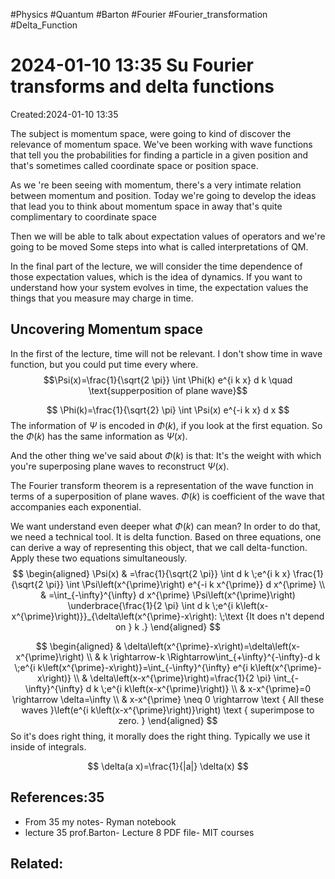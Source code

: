 #Physics #Quantum #Barton #Fourier #Fourier_transformation #Delta_Function
# 2024-01-10 13:35 Su Fourier transforms and delta functions
Created:2024-01-10 13:35

The subject is momentum space, were going to kind of discover the relevance of momentum space. We've been working with wave functions that tell you the probabilities for finding a particle in a given position and that's sometimes called coordinate space or position space.

As we 're been seeing with momentum, there's a very intimate relation between momentum and position. Today we're going to develop the ideas that lead you to think about momentum space in away that's quite complimentary to coordinate space

Then we will be able to talk about expectation values of operators and we're going to be moved Some steps into what is called interpretations of QM.

In the final part of the lecture, we will consider the time dependence of those expectation values, which is the idea of dynamics. If you want to understand how your system evolves in time, the expectation values the things that you measure may charge in time.

## Uncovering Momentum space
In the first of the lecture, time will not be relevant. I don't show time in wave function, but you could put time every where.
$$\Psi(x)=\frac{1}{\sqrt{2 \pi}} \int \Phi(k) e^{i k x} d k \quad \text{supperposition of plane wave}$$

$$
\Phi(k)=\frac{1}{\sqrt{2} \pi} \int \Psi(x) e^{-i k x} d x
$$
The information of $\Psi$ is encoded in $\Phi(k)$, if you look at the first equation. So the $\Phi(k)$ has the same information as $\Psi(x)$.

And the other thing we've said about $\Phi(k)$ is that: It's the weight with which you're superposing plane waves to reconstruct $\Psi(x)$.

The Fourier transform theorem is a representation of the wave function in terms of a superposition of plane waves. $\Phi(k)$ is coefficient of the wave that accompanies each exponential.

We want understand even deeper what $\Phi(k)$ can mean? In order to do that, we need a technical tool. It is delta function. Based on three equations, one can derive a way of  representing this object, that we call delta-function. Apply these two equations simultaneously.
$$
\begin{aligned}
\Psi(x) & =\frac{1}{\sqrt{2 \pi}} \int d k \;e^{i k x} \frac{1}{\sqrt{2 \pi}} \int \Psi\left(x^{\prime}\right) e^{-i k x^{\prime}} d x^{\prime} \\
& =\int_{-\infty}^{\infty} d x^{\prime} \Psi\left(x^{\prime}\right) \underbrace{\frac{1}{2 \pi} \int d k \;e^{i k\left(x-x^{\prime}\right)}}_{\delta\left(x^{\prime}-x\right): \;\text {It does n't depend on } k .}
\end{aligned}
$$

$$
\begin{aligned}
& \delta\left(x^{\prime}-x\right)=\delta\left(x-x^{\prime}\right) \\
& k \rightarrow-k \Rightarrow\int_{+\infty}^{-\infty}-d k \;e^{i k\left(x^{\prime}-x\right)}=\int_{-\infty}^{\infty} e^{i k\left(x^{\prime}-x\right)} \\
& \delta\left(x-x^{\prime}\right)=\frac{1}{2 \pi} \int_{-\infty}^{\infty} d k \;e^{i k\left(x-x^{\prime}\right)} \\
& x-x^{\prime}=0 \rightarrow \delta=\infty \\
& x-x^{\prime} \neq 0 \rightarrow \text { All these waves }\left(e^{i k\left(x-x^{\prime}\right)}\right) \text { superimpose to zero. }
\end{aligned}
$$
So it's does right thing, it morally does the right thing. Typically we use it inside of integrals.

$$
\delta(a x)=\frac{1}{|a|} \delta(x)
$$

## References:35
- From 35 my notes- Ryman notebook
- lecture 35 prof.Barton- Lecture 8 PDF file- MIT courses
## Related:



